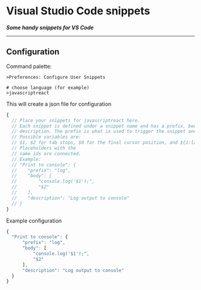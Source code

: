 # Visual Studio Code snippets

***Some handy snippets for VS Code***

---

## Configuration

Command palette:

```
>Preferences: Configure User Snippets

# choose language (for example)
>javascriptreact 
```

This will create a json file for configuration

```javascript
{
  // Place your snippets for javascriptreact here. 
  // Each snippet is defined under a snippet name and has a prefix, body and 
  // description. The prefix is what is used to trigger the snippet and the body will be expanded and inserted. 
  // Possible variables are:
  // $1, $2 for tab stops, $0 for the final cursor position, and ${1:label}, ${2:another} for placeholders. 
  // Placeholders with the 
  // same ids are connected.
  // Example:
  // "Print to console": {
  // 	"prefix": "log",
  // 	"body": [
  // 		"console.log('$1');",
  // 		"$2"
  // 	],
  // 	"description": "Log output to console"
  // }
}
```

Example configuration

```javascript
{
  "Print to console": {
 	  "prefix": "log",
 	  "body": [
 		  "console.log('$1');",
 		  "$2"
 	  ],
 	  "description": "Log output to console"
  }
}
```

